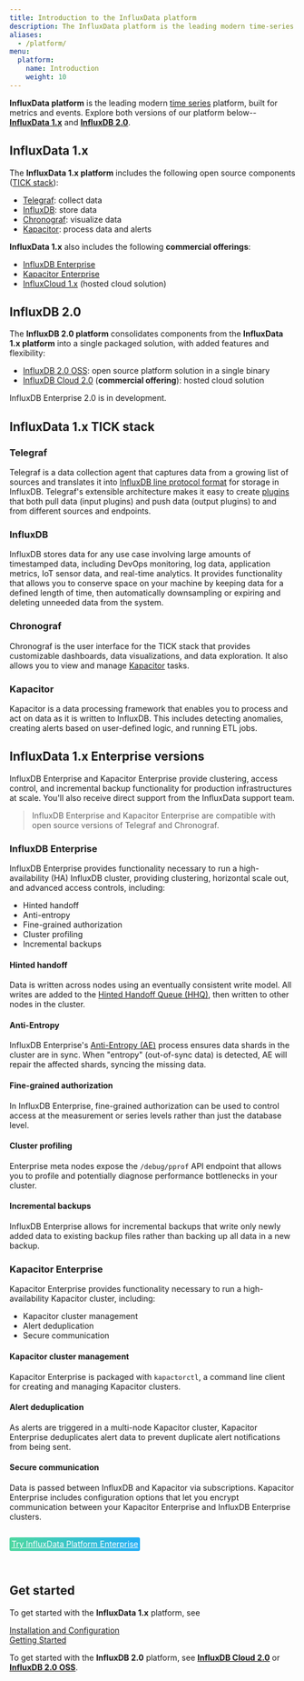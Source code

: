 ```yaml
---
title: Introduction to the InfluxData platform
description: The InfluxData platform is the leading modern time-series platform built for metrics and events.
aliases:
  - /platform/
menu:
  platform:
    name: Introduction
    weight: 10
---
```


**InfluxData platform** is the leading modern [time series](/platform/faq/#what-is-time-series-data) platform, built for metrics and events. Explore both versions of our platform below--[**InfluxData 1.x**](#influxdata-1-x) and [**InfluxDB 2.0**](#influxdb-2-0).

## InfluxData 1.x

The **InfluxData 1.x platform** includes the following open source components ([TICK stack](#tick-stack-components)):

  - [Telegraf](#telegraf): collect data
  - [InfluxDB](#influxdb): store data
  - [Chronograf](#chronograf): visualize data
  - [Kapacitor](#kapacitor): process data and alerts

**InfluxData 1.x** also includes the following **commercial offerings**:

  - [InfluxDB Enterprise](#influxdb-enterprise)
  - [Kapacitor Enterprise](#kapacitor-enterprise)
  - [InfluxCloud 1.x](https://help.influxcloud.net) (hosted cloud solution)

## InfluxDB 2.0

The **InfluxDB 2.0 platform** consolidates components from the **InfluxData 1.x platform** into a single packaged solution, with added features and flexibility:

  - [InfluxDB 2.0 OSS](https://v2.docs.influxdata.com/v2.0/get-started/): open source platform solution in a single binary
  - [InfluxDB Cloud 2.0](https://v2.docs.influxdata.com/v2.0/get-started/) (**commercial offering**): hosted cloud solution

InfluxDB Enterprise 2.0 is in development.

## InfluxData 1.x TICK stack

### Telegraf

Telegraf is a data collection agent that captures data from a growing list of sources
and translates it into [InfluxDB line protocol format](/influxdb/latest/write_protocols/line_protocol_reference/)
for storage in InfluxDB. Telegraf's extensible architecture makes it easy to
create [plugins](/telegraf/latest/plugins/) that both pull data (input plugins) and push data (output plugins)
to and from different sources and endpoints.

### InfluxDB

InfluxDB stores data for any use case involving large amounts of timestamped data, including
DevOps monitoring, log data, application metrics, IoT sensor data, and real-time analytics.
It provides functionality that allows you to conserve space on your machine by keeping
data for a defined length of time, then automatically downsampling or expiring and deleting
unneeded data from the system.

### Chronograf

Chronograf is the user interface for the TICK stack that provides customizable dashboards,
data visualizations, and data exploration. It also allows you to view and manage
[Kapacitor](#kapacitor) tasks.

### Kapacitor

Kapacitor is a data processing framework that enables you to process and act on data
as it is written to InfluxDB. This includes detecting anomalies, creating alerts
based on user-defined logic, and running ETL jobs.

## InfluxData 1.x Enterprise versions

InfluxDB Enterprise and Kapacitor Enterprise provide clustering, access control, and incremental backup functionality for production infrastructures at scale. You'll also receive direct support from the InfluxData support team.

> InfluxDB Enterprise and Kapacitor Enterprise are compatible with open source versions of Telegraf and Chronograf.

### InfluxDB Enterprise

InfluxDB Enterprise provides functionality necessary to run a high-availability (HA) InfluxDB cluster, providing clustering, horizontal scale out, and advanced access controls, including:

- Hinted handoff
- Anti-entropy
- Fine-grained authorization
- Cluster profiling
- Incremental backups

#### Hinted handoff

Data is written across nodes using an eventually consistent write model.
All writes are added to the [Hinted Handoff Queue (HHQ)](/enterprise_influxdb/latest/concepts/clustering/#hinted-handoff),
then written to other nodes in the cluster.

#### Anti-Entropy

InfluxDB Enterprise's
[Anti-Entropy (AE)](/enterprise_influxdb/latest/administration/anti-entropy/)
process ensures data shards in the cluster are in sync. When "entropy" (out-of-sync
data) is detected, AE will repair the affected shards, syncing the missing data.

#### Fine-grained authorization

In InfluxDB Enterprise, fine-grained authorization can be used to control access
at the measurement or series levels rather than just the database level.

#### Cluster profiling

Enterprise meta nodes expose the `/debug/pprof` API endpoint that allows you to
profile and potentially diagnose performance bottlenecks in your cluster.

#### Incremental backups

InfluxDB Enterprise allows for incremental backups that write only newly added
data to existing backup files rather than backing up all data in a new backup.

### Kapacitor Enterprise

Kapacitor Enterprise provides functionality necessary to run a high-availability
Kapacitor cluster, including:

- Kapacitor cluster management
- Alert deduplication
- Secure communication

#### Kapacitor cluster management

Kapacitor Enterprise is packaged with `kapactorctl`, a command line client for creating
and managing Kapacitor clusters.

#### Alert deduplication

As alerts are triggered in a multi-node Kapacitor cluster, Kapacitor Enterprise
deduplicates alert data to prevent duplicate alert notifications from being sent.

#### Secure communication

Data is passed between InfluxDB and Kapacitor via subscriptions.
Kapacitor Enterprise includes configuration options that let you encrypt
communication between your Kapacitor Enterprise and InfluxDB Enterprise clusters.

<div style="display:inline-block;padding:.25em;margin:1em 0 2em; color:#fff;background:#4ed8a0;background:linear-gradient(to right,#4ed8a0 0,#22adf6 100%);border-radius:3px;">
  <a href="https://portal.influxdata.com/" target="\_blank" class="sidebar--support-ad--cta" style="color:#fff;text-align:center;">
    Try InfluxData Platform Enterprise
  </a>
</div>

## Get started

To get started with the **InfluxData 1.x** platform, see

[Installation and Configuration](/platform/installation)  
[Getting Started](/platform/introduction/getting-started)

To get started with the **InfluxDB 2.0** platform, see [**InfluxDB Cloud 2.0**](https://v2.docs.influxdata.com/v2.0/get-started/) or [**InfluxDB 2.0 OSS**](https://v2.docs.influxdata.com/v2.0/get-started/).
